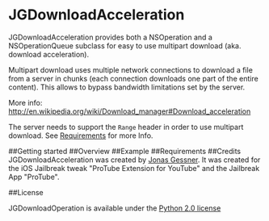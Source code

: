 JGDownloadAcceleration
===================

JGDownloadAcceleration provides both a NSOperation and a NSOperationQueue subclass for easy to use multipart download (aka. download acceleration).

Multipart download uses multiple network connections to download a file from a server in chunks (each connection downloads one part of the entire content). This allows to bypass bandwidth limitations set by the server.

More info: http://en.wikipedia.org/wiki/Download_manager#Download_acceleration

The server needs to support the `Range` header in order to use multipart download. See <a href="https://github.com/Maxner/JGDownloadOperation/blob/master/README.md#requirements">Requirements</a> for more Info.

##Getting started
##Overview
##Example
##Requirements
##Credits
JGDownloadAcceleration was created by <a href="http://twitter.com/JonasGessner" target="_blank">Jonas Gessner</a>.
It was created for the iOS Jailbreak tweak "ProTube Extension for YouTube" and the Jailbreak App "ProTube".

##License

JGDownloadOperation is available under the <a href="http://www.tldrlegal.com/l/PYTHON2">Python 2.0 license</a>
